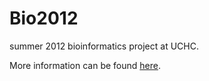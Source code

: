 Bio2012
=======

summer 2012 bioinformatics project at UCHC.

More information can be found [here](https://docs.google.com/spreadsheet/ccc?key=0AlGHnfvw1BpedFRpa0JIcWJRa2drRXpNUTl2SUtLVnc#gid=0).
